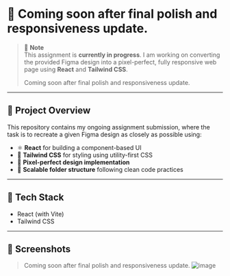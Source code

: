 # 🎯  Coming soon after final polish and responsiveness update.

> 🚧 **Note**  
> This assignment is **currently in progress**. I am working on converting the provided Figma design into a pixel-perfect, fully responsive web page using **React** and **Tailwind CSS**.  
>  
> Coming soon after final polish and responsiveness update.

---

## 📌 Project Overview

This repository contains my ongoing assignment submission, where the task is to recreate a given Figma design as closely as possible using:

- ⚛️ **React** for building a component-based UI  
- 🎨 **Tailwind CSS** for styling using utility-first CSS  
- 📐 **Pixel-perfect design implementation**  
- 📁 **Scalable folder structure** following clean code practices  

---

## 🚀 Tech Stack

- React (with Vite)
- Tailwind CSS

---

## 📸 Screenshots
> Coming soon after final polish and responsiveness update.
![image](https://github.com/user-attachments/assets/28169bac-4465-43ad-b48b-19c47eb92a12)


